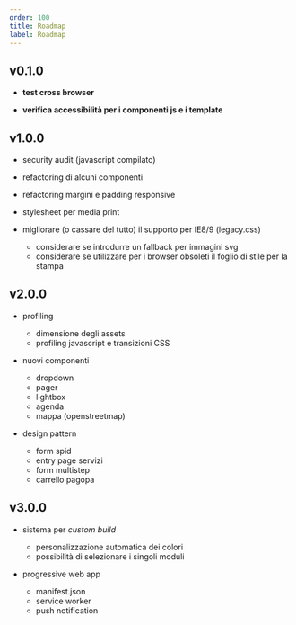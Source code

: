 ```yaml
---
order: 100
title: Roadmap
label: Roadmap
---
```


## v0.1.0

- **test cross browser**

- **verifica accessibilità per i componenti js e i template**

## v1.0.0

- security audit (javascript compilato)

- refactoring di alcuni componenti

- refactoring margini e padding responsive

- stylesheet per media print

- migliorare (o cassare del tutto) il supporto per IE8/9 (legacy.css)
  - considerare se introdurre un fallback per immagini svg
  - considerare se utilizzare per i browser obsoleti il foglio di stile per la stampa

## v2.0.0

- profiling
  - dimensione degli assets
  - profiling javascript e transizioni CSS

- nuovi componenti
  - dropdown
  - pager
  - lightbox
  - agenda
  - mappa (openstreetmap)

- design pattern
  - form spid
  - entry page servizi
  - form multistep
  - carrello pagopa

## v3.0.0

- sistema per *custom build*
  - personalizzazione automatica dei colori
  - possibilità di selezionare i singoli moduli

- progressive web app
  - manifest.json
  - service worker
  - push notification
